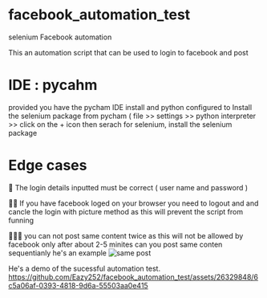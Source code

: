 # facebook_automation_test
 selenium Facebook automation  

 This an automation script that can be used to login to facebook and post 

 # IDE  : pycahm
 provided you have the pycham IDE install and python configured to Install the selenium package from pycham ( file >> settings >> python interpreter >> click on the + icon then serach for selenium, install the selenium package

# Edge cases 
🫡 The login details inputted must be correct ( user name and password )

🫡🫡 If you have facebook loged on your browser you need to logout and and cancle the login with picture method as this will prevent the script from funning

🫡🫡🫡 you can not post same content twice as this will not be allowed by facebook only after about 2-5 minites can you post same conten sequentianly 
he's an example
![same post](https://github.com/Eazy252/facebook_automation_test/assets/26329848/f7687f5d-769e-444a-9465-749969e8aba4) 


He's a demo of the sucessful automation test.
https://github.com/Eazy252/facebook_automation_test/assets/26329848/6c5a06af-0393-4818-9d6a-55503aa0e415






 
